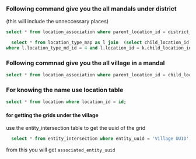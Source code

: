 ### Following command give you the all mandals under district
(this will include the unneccessary places)
	
  ```sql
  select * from location_association where parent_location_id = district_id; 
  ```
  
  ```sql
	select * from location_type_map as l join  (select child_location_id  from location_association where parent_location_id = district_id) as k
 where l.location_type_md_id = 4 and l.location_id = k.child_location_id ;
```
 ### Following commnad give you the all village in a mandal
```sql
select * from location_association where parent_location_id = child_location_id;
```    
	
###  For knowing the name use location table 
```sql
select * from location where location_id = id;
```
#### for getting the grids under the village 
  use the entity_intersection table to get the uuid of the grid
```sql  
  select * from entity_intersection where entity_uuid = 'Village UUID';
```  
  from this you will get `associated_entity_uuid` 
